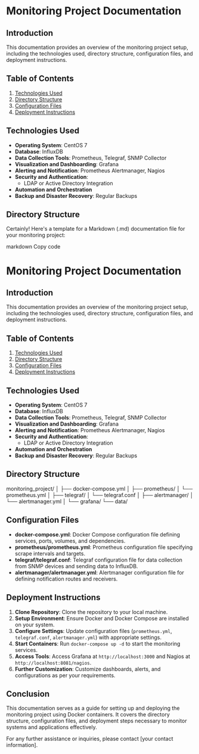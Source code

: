 # Monitoring Project Documentation

## Introduction
This documentation provides an overview of the monitoring project setup, including the technologies used, directory structure, configuration files, and deployment instructions.

## Table of Contents
1. [Technologies Used](#technologies-used)
2. [Directory Structure](#directory-structure)
3. [Configuration Files](#configuration-files)
4. [Deployment Instructions](#deployment-instructions)

## Technologies Used
- **Operating System**: CentOS 7
- **Database**: InfluxDB
- **Data Collection Tools**: Prometheus, Telegraf, SNMP Collector
- **Visualization and Dashboarding**: Grafana
- **Alerting and Notification**: Prometheus Alertmanager, Nagios
- **Security and Authentication**:
  - LDAP or Active Directory Integration
- **Automation and Orchestration**
- **Backup and Disaster Recovery**: Regular Backups

## Directory Structure

Certainly! Here's a template for a Markdown (.md) documentation file for your monitoring project:

markdown
Copy code
# Monitoring Project Documentation

## Introduction
This documentation provides an overview of the monitoring project setup, including the technologies used, directory structure, configuration files, and deployment instructions.

## Table of Contents
1. [Technologies Used](#technologies-used)
2. [Directory Structure](#directory-structure)
3. [Configuration Files](#configuration-files)
4. [Deployment Instructions](#deployment-instructions)

## Technologies Used
- **Operating System**: CentOS 7
- **Database**: InfluxDB
- **Data Collection Tools**: Prometheus, Telegraf, SNMP Collector
- **Visualization and Dashboarding**: Grafana
- **Alerting and Notification**: Prometheus Alertmanager, Nagios
- **Security and Authentication**:
  - LDAP or Active Directory Integration
- **Automation and Orchestration**
- **Backup and Disaster Recovery**: Regular Backups

## Directory Structure
monitoring_project/
│
├── docker-compose.yml
│
├── prometheus/
│ └── prometheus.yml
│
├── telegraf/
│ └── telegraf.conf
│
├── alertmanager/
│ └── alertmanager.yml
│
└── grafana/
└── data/


## Configuration Files
- **docker-compose.yml**: Docker Compose configuration file defining services, ports, volumes, and dependencies.
- **prometheus/prometheus.yml**: Prometheus configuration file specifying scrape intervals and targets.
- **telegraf/telegraf.conf**: Telegraf configuration file for data collection from SNMP devices and sending data to InfluxDB.
- **alertmanager/alertmanager.yml**: Alertmanager configuration file for defining notification routes and receivers.

## Deployment Instructions
1. **Clone Repository**: Clone the repository to your local machine.
2. **Setup Environment**: Ensure Docker and Docker Compose are installed on your system.
3. **Configure Settings**: Update configuration files (`prometheus.yml`, `telegraf.conf`, `alertmanager.yml`) with appropriate settings.
4. **Start Containers**: Run `docker-compose up -d` to start the monitoring services.
5. **Access Tools**: Access Grafana at `http://localhost:3000` and Nagios at `http://localhost:8081/nagios`.
6. **Further Customization**: Customize dashboards, alerts, and configurations as per your requirements.

## Conclusion
This documentation serves as a guide for setting up and deploying the monitoring project using Docker containers. It covers the directory structure, configuration files, and deployment steps necessary to monitor systems and applications effectively.

For any further assistance or inquiries, please contact [your contact information].

